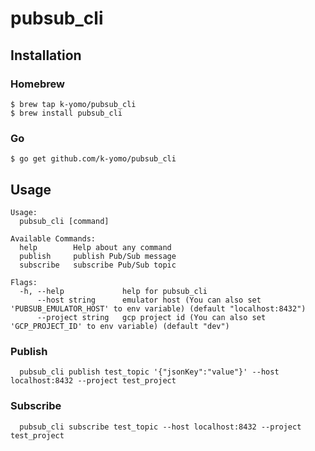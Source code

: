 # pubsub_cli

## Installation
### Homebrew
```
$ brew tap k-yomo/pubsub_cli
$ brew install pubsub_cli 
```

### Go 
```
$ go get github.com/k-yomo/pubsub_cli
```

## Usage
```
Usage:
  pubsub_cli [command]

Available Commands:
  help        Help about any command
  publish     publish Pub/Sub message
  subscribe   subscribe Pub/Sub topic

Flags:
  -h, --help             help for pubsub_cli
      --host string      emulator host (You can also set 'PUBSUB_EMULATOR_HOST' to env variable) (default "localhost:8432")
      --project string   gcp project id (You can also set 'GCP_PROJECT_ID' to env variable) (default "dev")
```

### Publish
```
  pubsub_cli publish test_topic '{"jsonKey":"value"}' --host localhost:8432 --project test_project
```

### Subscribe
```
  pubsub_cli subscribe test_topic --host localhost:8432 --project test_project
```
